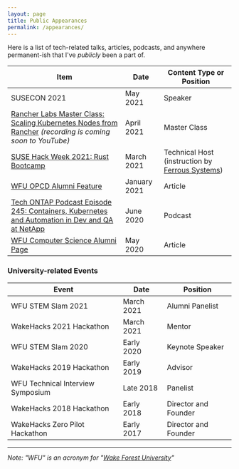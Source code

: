 ```yaml
---
layout: page
title: Public Appearances
permalink: /appearances/
---
```


Here is a list of tech-related talks, articles, podcasts, and anywhere permanent-ish that I've *publicly* been a part of.

Item | Date | Content Type or Position
--- | --- | ---
SUSECON 2021 | May 2021 | Speaker
[Rancher Labs Master Class: Scaling Kubernetes Nodes from Rancher](https://info.rancher.com/kubernetes-master-class-apr6-2021) *(recording is coming soon to YouTube)* | April 2021 | Master Class
[SUSE Hack Week 2021: Rust Bootcamp](https://hackweek.suse.com/20/projects/rust-bootcamp) | March 2021 | Technical Host (instruction by [Ferrous Systems](https://ferrous-systems.com/))
[WFU OPCD Alumni Feature](https://opcd.wfu.edu/2021/01/nick-gerace/) | January 2021 | Article
[Tech ONTAP Podcast Episode 245: Containers, Kubernetes and Automation in Dev and QA at NetApp](https://soundcloud.com/techontap_podcast/episode-245-containers-kubernetes-and-automation-in-dev-and-qa-at-netapp) | June 2020 | Podcast
[WFU Computer Science Alumni Page](https://cs.wfu.edu/nick-gerace-bs-may-2019/) | May 2020 | Article

### University-related Events

Event | Date | Position
--- | --- | ---
WFU STEM Slam 2021 | March 2021 | Alumni Panelist
WakeHacks 2021 Hackathon | March 2021 | Mentor
WFU STEM Slam 2020 | Early 2020 | Keynote Speaker
WakeHacks 2019 Hackathon | Early 2019 | Advisor
WFU Technical Interview Symposium | Late 2018 | Panelist
WakeHacks 2018 Hackathon | Early 2018 | Director and Founder
WakeHacks Zero Pilot Hackathon | Early 2017 | Director and Founder

---

*Note: "WFU" is an acronym for "[Wake Forest University](https://www.wfu.edu/)"*
